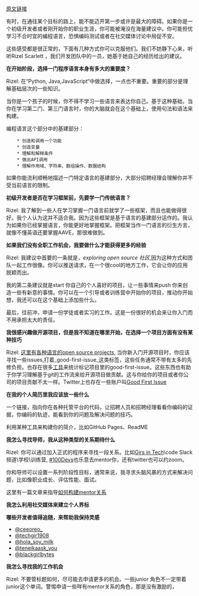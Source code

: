 [原文链接](https://github.blog/2022-03-29-career-tips-for-beginner-developers/)

有时，在通往某个目标的路上，能不能迈开第一步或许是最大的障碍。如果你是一个初级开发者或者刚开始你的职业生涯，你可能被淹没在海量建议中。你可能担忧学习不合时宜的编程语言，恐惧编码测试或者在社交媒体讨论中局促不安。

这些感受都是很正常的，下面有几种方式你可以克服他们。我们不妨静下心来，听听Rizel Scarlett ，我们开发团队中的一员，她基于她自己的经历给出的建议。

**在开始阶段，选择一门程序语言本身有多大的重要度？**

Rizel: 在“Python, Java,JavaScript“中做选择，一点也不重要。重要的部分是理解基础层次的一些知识。

当你是一个孩子的时候，你不得不学习一些语言来表达你自己。基于这种基础，当你在学习第二门、第三门语言时，你的大脑就会在这个基础上，使用句法和语法来构建。

编程语言这个部分中的基建部分：

		* 创造和调用一个功能
		* 创造变量
		* 理解和解释条件
		* 做出API调用
		* 理解作用域、字符串、数组操作、数据结构

如果你能流利顺畅地描述一门特定语言的基建部分，大部分招聘经理会理解你并不受当前语言的限制。

**初级开发者是否在学习框架前，先要学一门传统语言？**

Rizel: 我了解到一些人在学习掌握一门语言前就学了一些框架，而且也能做得很好。我个人认为这并不适合我。因为这些框架是基于语言的基建部分运作的。我认为如果你已经掌握语言，你能更好地掌握框架。把框架当作一门语言的衍生方言，就像不懂英语还要掌握AAVE，那很难做到。

**如果我们没有全职工作机会，我要做什么才能获得更多的经验**

Rizel: 我建议中首要的一条就是，_exploring open source 社区_,因为这种方式和团队一起工作很像。你可以推送请求，在一个很cool的地方工作，它会让你的应用脱颖而出。

我的第二条建议就是start 你自己的个人喜好的项目，让一些事情来push 你来创造一些有新意的事情。你可以在一个引导或者训练营中开始你的项目，推动你开始想，我还可以在这个基础上添加些什么。

最后，往前冲，申请一份学徒或者实习的工作。这是一份很好的机会来让你入门而不用承担太大的责任。

**我很感兴趣做开源项目，但是我不知道在哪里开始，在选择一个项目方面有没有某种技巧**

Rizel: [这里有各种语言的open source projects](https://github.com/topics), 当你新入门开源项目时，你应该寻找一些issues,打着_good-first-issue_这类标签，这些任务通常不带有太多的先修负担。也存在很多[工具](https://www.firsttimersonly.com/)来统计标记项目里的good-first-issue。这些东西也有助于你学习理解基于git的工作流来给开源项目做贡献。这与你给你的项目或者你公司的项目贡献不太一样。Twitter上也存在一些账户叫[Good First Issue](https://twitter.com/goodfirstissue)

**在我的个人简历里我应该放一些什么**

一个链接，指向你在各种托管平台的代码，让招聘人员和招聘经理看看你编码的证据，你编码的轨迹，能看到你的问题及解决问题的技巧。

利用某种工具来构建你的简介，比如GitHub Pages、ReadME

**我怎么寻找导师，我从这种类型的关系期待什么**

Rizel: 你可以通过加入正式的程序来寻找一段关系。比如[Girs in Tech](https://girlsintech.org/)\code Slack 频道\学校\训练营, [#100Devs](https://leonnoel.com/100devs/)也乐意去mentor你，还有twitter也可以约zoom。

你和导师可以设置一系列阶段性目标，通常来说，我寻求头脑风暴的方式来解决问题，比如像职业成长、评估性能、面试。

这里有一篇文章来指导[如何构建mentor关系](https://github.blog/2022-02-16-how-to-make-the-most-out-of-a-mentoring-relationship/)

**我怎么利用社交媒体来建立个人界标**

**哪些开发者值得追随，来帮助我保持灵感**

* [@ceeoreo_](https://twitter.com/ceeoreo_?ref_src=twsrc%5Egoogle%7Ctwcamp%5Eserp%7Ctwgr%5Eauthor)
* [@techgir1908](https://twitter.com/techgirl1908)
* [@hola_soy_milk](https://twitter.com/hola_soy_milk?ref_src=twsrc%5Egoogle%7Ctwcamp%5Eserp%7Ctwgr%5Eauthor)
* [@teneikaask_you](https://twitter.com/teneikaask_you?ref_src=twsrc%5Egoogle%7Ctwcamp%5Eserp%7Ctwgr%5Eauthor)
* [@blackgirlbytes](https://twitter.com/blackgirlbytes?ref_src=twsrc%5Egoogle%7Ctwcamp%5Eserp%7Ctwgr%5Eauthor)

**我怎么寻找我的工作机会**

Rizel: 不要管标题如何，尽可能去申请更多的机会。一些junior 角色不一定带着junior这个单词。警惕申请一些咩有mentor关系的角色，那是没有激励的，